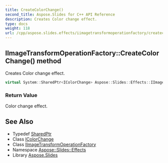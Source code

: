 ```yaml
---
title: CreateColorChange()
second_title: Aspose.Slides for C++ API Reference
description: Creates Color change effect.
type: docs
weight: 118
url: /cpp/aspose.slides.effects/iimagetransformoperationfactory/createcolorchange/
---
```

## IImageTransformOperationFactory::CreateColorChange() method


Creates Color change effect.

```cpp
virtual System::SharedPtr<IColorChange> Aspose::Slides::Effects::IImageTransformOperationFactory::CreateColorChange()=0
```


### Return Value

Color change effect.

## See Also

* Typedef [SharedPtr](../../system/sharedptr/)
* Class [IColorChange](../icolorchange/)
* Class [IImageTransformOperationFactory](./)
* Namespace [Aspose::Slides::Effects](../)
* Library [Aspose.Slides](../../)
